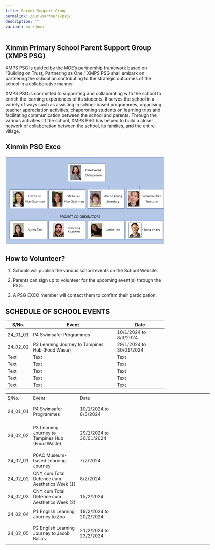 ```yaml
---
title: Parent Support Group
permalink: /our-partners/psg/
description: ""
variant: markdown
---
```

## Xinmin Primary School Parent Support Group (XMPS PSG) 


XMPS PSG is guided by the MOE’s partnership framework based on “Building on Trust, Partnering as One.” XMPS PSG shall embark on partnering the school on contributing to the strategic outcomes of the school in a collaborative manner

XMPS PSG is committed to supporting and collaborating with the school to enrich the learning experiences of its students. It serves the school in a variety of ways such as assisting in school-based programmes, organising teacher appreciation activities, chaperoning students on learning trips and facilitating communication between the school and parents. Through the various activities of the school, XMPS PSG has helped to build a closer network of collaboration between the school, its families, and the entire village.

## Xinmin PSG Exco

![](/images/PSG_Executive_Committee.jpg)


## How to Volunteer?



1. Schools will publish the various school events on the School Website.

2. Parents can sign up to volunteer for the upcoming event(s) through the PSG.

3. A PSG EXCO member will contact them to confirm their participation. 

## SCHEDULE OF SCHOOL EVENTS



| S/No. | Event | Date |
| -------- | -------- | -------- |
| 24_01_01  | P4 Swimsafer Programmes     | 10/1/2024 to 8/3/2024     |
| 24_02_02 | P3 Learning Journey to Tampines Hub (Food Waste)     | 29/1/2024 to 30/01/2024     |
| Text     | Text     | Text     |
| Text     | Text     | Text     |
| Text     | Text     | Text     |
| Text     | Text     | Text     |
| Text     | Text     | Text     |


   

<table style="border-collapse:
 collapse;width:485pt" width="646" cellspacing="0" cellpadding="0" border="0"><colgroup><col style="width:48pt" width="64"> <col style="mso-width-source:userset;mso-width-alt:4957;width:107pt" width="142"> <col style="mso-width-source:userset;mso-width-alt:5469;width:118pt" width="157"> <col style="mso-width-source:userset;mso-width-alt:9867;width:212pt" width="283"></colgroup><tbody><tr style="height:18.0pt" height="24"><td style="height:18.0pt;width:48pt" width="64" class="xl71" height="24">S/No.</td><td style="border-left:none;width:107pt" width="142" class="xl65">Event</td><td style="border-left:none;width:118pt" width="157" class="xl65">Date</td><td style="border-left:none;width:212pt" width="283" class="xl65"></td></tr><tr style="height:36.0pt" height="48"><td style="height:36.0pt;border-top:none" class="xl68" height="48">24_01_01</td><td style="border-top:none;border-left:none;width:107pt" width="142" class="xl66">P4 Swimsafer Programmes</td><td style="border-top:none;border-left:none;width:118pt" width="157" class="xl66">10/1/2024 to 8/3/2024</td><td style="border-top:none;border-left:none;width:212pt" width="283" class="xl67"><a href="</a"></a></td></tr><tr style="height:72.0pt" height="96"><td style="height:72.0pt;border-top:none" class="xl68" height="96">24_02_02</td><td style="border-top:none;border-left:none;width:107pt" width="142" class="xl66">P3 Learning Journey to Tampines Hub (Food Waste)</td><td style="border-top:none;border-left:none;width:118pt" width="157" class="xl70">29/1/2024 to 30/01/2024</td><td style="border-top:none;border-left:none;width:212pt" width="283" class="xl67"><a href="</a"></a></td></tr><tr style="height:36.0pt" height="48"><td style="height:36.0pt;border-top:none" class="xl68" height="48">24_02_01</td><td style="border-top:none;border-left:none;width:107pt" width="142" class="xl66">P6AC Museum-based Learning Journey</td><td style="border-top:none;border-left:none;width:118pt" width="157" class="xl66">7/2/2024</td><td style="border-top:none;border-left:none;width:212pt" width="283" class="xl67"><a href="</a"></a></td></tr><tr style="mso-height-source:userset;height:40.0pt" height="53"><td style="height:40.0pt;border-top:none" class="xl68" height="53">24_02_02</td><td style="border-top:none;border-left:none;width:107pt" width="142" class="xl66">CNY cum Total Defence cum Aesthetics Week (1)</td><td style="border-top:none;border-left:none;width:118pt" width="157" class="xl66">8/2/2024<span style="mso-spacerun:yes">&nbsp;</span></td><td style="border-top:none;border-left:none;width:212pt" width="283" class="xl67"><a href="</a"></a></td></tr><tr style="height:18.0pt" height="24"><td style="height:18.0pt;border-top:none" class="xl68" height="24">24_02_03</td><td style="border-top:none;border-left:none;width:107pt" width="142" class="xl66">CNY cum Total Defence cum Aesthetics Week (2)</td><td style="border-top:none;border-left:none;width:118pt" width="157" class="xl69">15/2/2024</td><td style="border-top:none;border-left:none;width:212pt" width="283" class="xl67"><a href="</a"></a></td></tr><tr style="height:36.0pt" height="48"><td style="height:36.0pt;border-top:none" class="xl68" height="48">24_02_04</td><td style="border-top:none;border-left:none;width:107pt" width="142" class="xl66">P1 English Learning Journey to Zoo</td><td style="border-top:none;border-left:none;width:118pt" width="157" class="xl66">19/2/2024 to 20/2/2024</td><td style="border-top:none;border-left:none;width:212pt" width="283" class="xl67"><a href="https://tinyurl.com/XMPSP5ALPLJ23"></a></td></tr><tr style="mso-height-source:userset;height:47.5pt" height="63"><td style="height:47.5pt;border-top:none" class="xl68" height="63">24_02_05</td><td style="border-top:none;border-left:none;width:107pt" width="142" class="xl66">P2 English Learning Journey to Jacob Ballas</td><td style="border-top:none;border-left:none;width:118pt" width="157" class="xl69">21/2/2024 to 23/2/2024</td></tr></tbody></table>